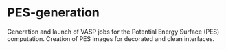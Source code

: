 # PES-generation
Generation and launch of VASP jobs for the Potential Energy Surface (PES) computation. Creation of PES images for decorated and clean interfaces.
